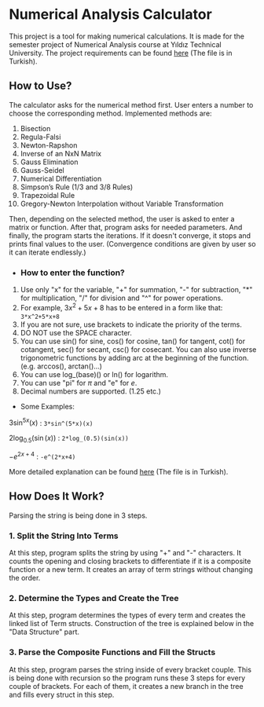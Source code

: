 # Numerical Analysis Calculator

This project is a tool for making numerical calculations. It is made for the semester project of Numerical Analysis course at Yıldız Technical University. The project requirements can be found [here](https://drive.google.com/file/d/1Q2WFCe0GWdqJwzVzIHOXvKcb1HJzTQGi/view?usp=drive_link) (The file is in Turkish).

## How to Use?
The calculator asks for the numerical method first. User enters a number to choose the corresponding method. Implemented methods are:
1. Bisection
2. Regula-Falsi
3. Newton-Rapshon
4. Inverse of an NxN Matrix
5. Gauss Elimination
6. Gauss-Seidel
7. Numerical Differentiation
8. Simpson’s Rule (1/3 and 3/8 Rules)
9. Trapezoidal Rule
10. Gregory-Newton Interpolation without Variable Transformation

Then, depending on the selected method, the user is asked to enter a matrix or function. After that, program asks for needed parameters. And finally, the program starts the iterations. If it doesn't converge, it stops and prints final values to the user. (Convergence conditions are given by user so it can iterate endlessly.)
* ### How to enter the function?
1. Use only "x" for the variable, "+" for summation, "-" for subtraction, "*" for multiplication, "/" for division and "^" for power operations.
2. For example, $`3x^2+5x+8`$ has to be entered in a form like that:
`3*x^2+5*x+8`
3. If you are not sure, use brackets to indicate the priority of the terms.
4. DO NOT use the SPACE character.
5. You can use sin() for sine, cos() for cosine, tan() for tangent, cot() for cotangent, sec() for secant, csc() for cosecant. You can also use inverse trigonometric functions by adding arc at the beginning of the function. (e.g. arccos(), arctan()...)
7. You can use log_(base)() or ln() for logarithm.
8. You can use "pi" for $`\pi`$ and "e" for $`e`$.
9. Decimal numbers are supported. (1.25 etc.)
* Some Examples:

$3\sin^{5x}(x)$ : `3*sin^(5*x)(x)`

$2\log_{0.5}(\sin(x))$ : `2*log_(0.5)(sin(x))`

$-e^{2x+4}$ : `-e^(2*x+4)`

More detailed explanation can be found [here](https://drive.google.com/file/d/121iX2QlCVMSmyatAt8r1OqkUZmEPSFHV/view?usp=sharing) (The file is in Turkish).

## How Does It Work?
Parsing the string is being done in 3 steps. 

### 1. Split the String Into Terms
At this step, program splits the string by using "+" and "-" characters. It counts the opening and closing brackets to differentiate if it is a composite function or a new term. It creates an array of term strings without changing the order.

### 2. Determine the Types and Create the Tree
At this step, program determines the types of every term and creates the linked list of Term structs. Construction of the tree is explained below in the "Data Structure" part.

### 3. Parse the Composite Functions and Fill the Structs
At this step, program parses the string inside of every bracket couple. This is being done with recursion so the program runs these 3 steps for every couple of brackets. For each of them, it creates a new branch in the tree and fills every struct in this step.
